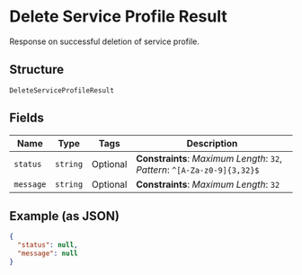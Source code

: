 
# Delete Service Profile Result

Response on successful deletion of service profile.

## Structure

`DeleteServiceProfileResult`

## Fields

| Name | Type | Tags | Description |
|  --- | --- | --- | --- |
| `status` | `string` | Optional | **Constraints**: *Maximum Length*: `32`, *Pattern*: `^[A-Za-z0-9]{3,32}$` |
| `message` | `string` | Optional | **Constraints**: *Maximum Length*: `32` |

## Example (as JSON)

```json
{
  "status": null,
  "message": null
}
```

